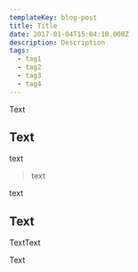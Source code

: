 ```yaml
---
templateKey: blog-post
title: Title
date: 2017-01-04T15:04:10.000Z
description: Description
tags:
  - tag1
  - tag2
  - tag3
  - tag4
---
```

Text

## Text

text

> text

text

## Text

TextText

Text
